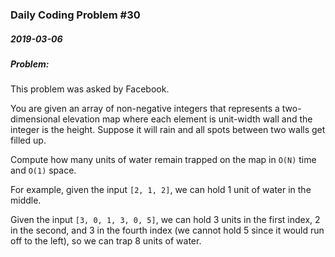 ### Daily Coding Problem #30
##### 2019-03-06
##### Problem:

This problem was asked by Facebook.

You are given an array of non-negative integers that represents a two-dimensional elevation map where each element is unit-width wall and the integer is the height. Suppose it will rain and all spots between two walls get filled up.

Compute how many units of water remain trapped on the map in ```O(N)``` time and ```O(1)``` space.

For example, given the input ```[2, 1, 2]```, we can hold 1 unit of water in the middle.

Given the input ```[3, 0, 1, 3, 0, 5]```, we can hold 3 units in the first index, 2 in the second, and 3 in the fourth index (we cannot hold 5 since it would run off to the left), so we can trap 8 units of water.
